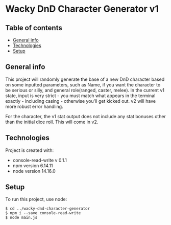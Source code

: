 # Wacky DnD Character Generator v1
## Table of contents
* [General info](#general-info)
* [Technologies](#technologies)
* [Setup](#setup)

## General info
This project will randomly generate the base of a new DnD character based on some inputted parameters, such as Name, if you want the character to be serious or silly, and general role(ranged, caster, melee). In the current v1 state, input is very strict - you must match what appears in the terminal exactly - including casing - otherwise you'll get kicked out. v2 will have more robust error handling.

For the character, the v1 stat output does not include any stat bonuses other than the initial dice roll. This will come in v2.
	
## Technologies
Project is created with:
* console-read-write v 0.1.1
* npm version 6.14.11
* node version 14.16.0
	
## Setup
To run this project, use node:

```
$ cd ../wacky-dnd-character-generator
$ npm i --save console-read-write
$ node main.js
```
